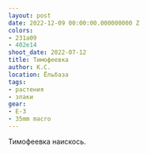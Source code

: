 ```yaml
---
layout: post
date: 2022-12-09 00:00:00.000000000 Z
colors:
- 231a09
- 402e14
shoot_date: 2022-07-12
title: Тимофеевка
author: К.С.
location: Ёльбаза
tags:
- растения
- злаки
gear:
- E-3
- 35mm macro
---
```

Тимофеевка наискось.

